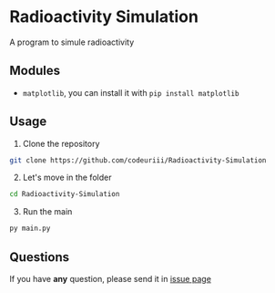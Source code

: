 # Radioactivity Simulation

A program to simule radioactivity

## Modules

- `matplotlib`, you can install it with `pip install matplotlib`

## Usage

1. Clone the repository
```bash
git clone https://github.com/codeuriii/Radioactivity-Simulation
```

2. Let's move in the folder
```bash
cd Radioactivity-Simulation
```

3. Run the main
```bash
py main.py
```

## Questions

If you have **any** question, please send it in [issue page](https://github.com/codeuriii/Radioactivity-simulation/issues)
